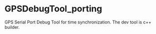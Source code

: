 # GPSDebugTool_porting
GPS Serial Port Debug Tool for time synchronization. The dev tool is c++ builder.
